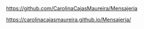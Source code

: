 

https://github.com/CarolinaCajasMaureira/Mensajeria


https://carolinacajasmaureira.github.io/Mensajeria/
